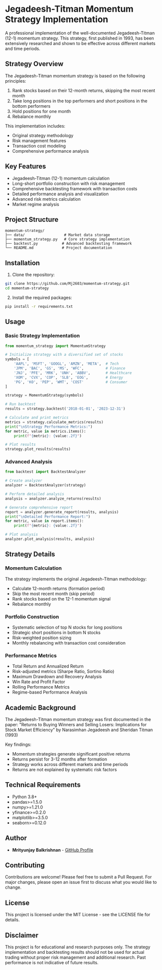 # Jegadeesh-Titman Momentum Strategy Implementation

A professional implementation of the well-documented Jegadeesh-Titman (12-1) momentum strategy. This strategy, first published in 1993, has been extensively researched and shown to be effective across different markets and time periods.

## Strategy Overview

The Jegadeesh-Titman momentum strategy is based on the following principles:
1. Rank stocks based on their 12-month returns, skipping the most recent month
2. Take long positions in the top performers and short positions in the bottom performers
3. Hold positions for one month
4. Rebalance monthly

This implementation includes:
- Original strategy methodology
- Risk management features
- Transaction cost modeling
- Comprehensive performance analysis

## Key Features

- Jegadeesh-Titman (12-1) momentum calculation
- Long-short portfolio construction with risk management
- Comprehensive backtesting framework with transaction costs
- Detailed performance analysis and visualization
- Advanced risk metrics calculation
- Market regime analysis

## Project Structure

```
momentum-strategy/
├── data/                  # Market data storage
├── momentum_strategy.py   # Core strategy implementation
├── backtest.py           # Advanced backtesting framework
└── README.md             # Project documentation
```

## Installation

1. Clone the repository:
```bash
git clone https://github.com/Mj2603/momentum-strategy.git
cd momentum-strategy
```

2. Install the required packages:
```bash
pip install -r requirements.txt
```

## Usage

### Basic Strategy Implementation

```python
from momentum_strategy import MomentumStrategy

# Initialize strategy with a diversified set of stocks
symbols = [
    'AAPL', 'MSFT', 'GOOGL', 'AMZN', 'META',  # Tech
    'JPM', 'BAC', 'GS', 'MS', 'WFC',          # Finance
    'JNJ', 'PFE', 'MRK', 'UNH', 'ABBV',       # Healthcare
    'XOM', 'CVX', 'COP', 'SLB', 'EOG',        # Energy
    'PG', 'KO', 'PEP', 'WMT', 'COST'          # Consumer
]

strategy = MomentumStrategy(symbols)

# Run backtest
results = strategy.backtest('2018-01-01', '2023-12-31')

# Calculate and print metrics
metrics = strategy.calculate_metrics(results)
print("\nStrategy Performance Metrics:")
for metric, value in metrics.items():
    print(f"{metric}: {value:.2f}")

# Plot results
strategy.plot_results(results)
```

### Advanced Analysis

```python
from backtest import BacktestAnalyzer

# Create analyzer
analyzer = BacktestAnalyzer(strategy)

# Perform detailed analysis
analysis = analyzer.analyze_returns(results)

# Generate comprehensive report
report = analyzer.generate_report(results, analysis)
print("\nDetailed Performance Report:")
for metric, value in report.items():
    print(f"{metric}: {value:.2f}")

# Plot analysis
analyzer.plot_analysis(results, analysis)
```

## Strategy Details

### Momentum Calculation
The strategy implements the original Jegadeesh-Titman methodology:
- Calculate 12-month returns (formation period)
- Skip the most recent month (skip period)
- Rank stocks based on the 12-1 momentum signal
- Rebalance monthly

### Portfolio Construction
- Systematic selection of top N stocks for long positions
- Strategic short positions in bottom N stocks
- Risk-weighted position sizing
- Monthly rebalancing with transaction cost consideration

### Performance Metrics
- Total Return and Annualized Return
- Risk-adjusted metrics (Sharpe Ratio, Sortino Ratio)
- Maximum Drawdown and Recovery Analysis
- Win Rate and Profit Factor
- Rolling Performance Metrics
- Regime-based Performance Analysis

## Academic Background

The Jegadeesh-Titman momentum strategy was first documented in the paper:
"Returns to Buying Winners and Selling Losers: Implications for Stock Market Efficiency"
by Narasimhan Jegadeesh and Sheridan Titman (1993)

Key findings:
- Momentum strategies generate significant positive returns
- Returns persist for 3-12 months after formation
- Strategy works across different markets and time periods
- Returns are not explained by systematic risk factors

## Technical Requirements

- Python 3.8+
- pandas>=1.5.0
- numpy>=1.21.0
- yfinance>=0.2.0
- matplotlib>=3.5.0
- seaborn>=0.12.0

## Author

- **Mrityunjay Balkrishnan** - [GitHub Profile](https://github.com/Mj2603)

## Contributing

Contributions are welcome! Please feel free to submit a Pull Request. For major changes, please open an issue first to discuss what you would like to change.

## License

This project is licensed under the MIT License - see the LICENSE file for details.

## Disclaimer

This project is for educational and research purposes only. The strategy implementation and backtesting results should not be used for actual trading without proper risk management and additional research. Past performance is not indicative of future results. 